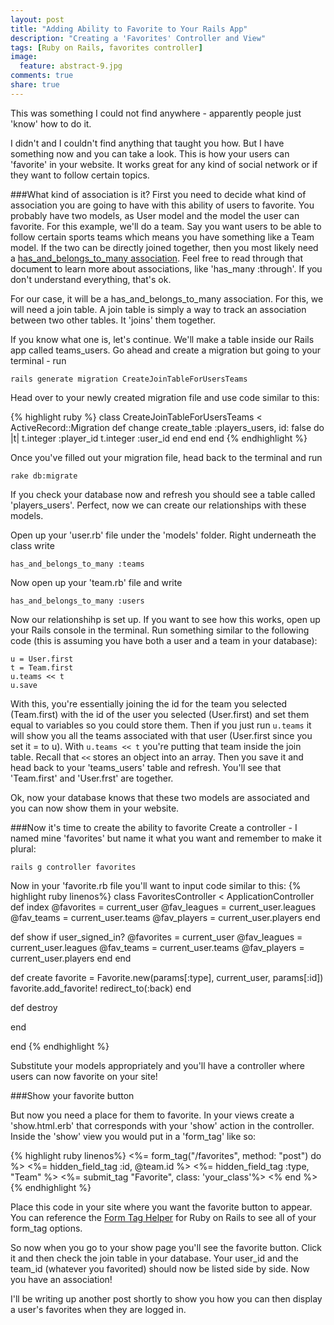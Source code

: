 ```yaml
---
layout: post
title: "Adding Ability to Favorite to Your Rails App"
description: "Creating a 'Favorites' Controller and View"
tags: [Ruby on Rails, favorites controller]
image:
  feature: abstract-9.jpg
comments: true
share: true
---
```


This was something I could not find anywhere - apparently people just 'know' how to do it. 

I didn't and I couldn't find anything that taught you how. But I have something now and you can take a look. This is how your users can 'favorite' in your website. It works great for any kind of social network or if they want to follow certain topics.

###What kind of association is it?
First you need to decide what kind of association you are going to have with this ability of users to favorite. You probably have two models, as User model and the model the user can favorite. For this example, we'll do a team. Say you want users to be able to follow certain sports teams which means you have something like a Team model. If the two can be directly joined together, then you most likely need a [has_and_belongs_to_many association](http://guides.rubyonrails.org/association_basics.html#the-has-and-belongs-to-many-association). Feel free to read through that document to learn more about associations, like 'has_many :through'. If you don't understand everything, that's ok.

For our case, it will be a has_and_belongs_to_many association. For this, we will need a join table. A join table is simply a way to track an association between two other tables. It 'joins' them together. 

If you know what one is, let's continue. We'll make a table inside our Rails app called teams_users. Go ahead and create a migration but going to your terminal - run 
	
	
	rails generate migration CreateJoinTableForUsersTeams

Head over to your newly created migration file and use code similar to this:

{% highlight ruby %}
class CreateJoinTableForUsersTeams < ActiveRecord::Migration
  def change
    create_table :players_users, id: false do |t|
      t.integer :player_id
      t.integer :user_id
      end
    end
  end
{% endhighlight %}

Once you've filled out your migration file, head back to the terminal and run

	rake db:migrate

If you check your database now and refresh you should see a table called 'players_users'. Perfect, now we can create our relationships with these models.

Open up your 'user.rb' file under the 'models' folder. Right underneath the class write 	

	has_and_belongs_to_many :teams	

Now open up your 'team.rb' file and write

	has_and_belongs_to_many :users

Now our relationshihp is set up. If you want to see how this works, open up your Rails console in the terminal. Run something similar to the following code (this is assuming you have both a user and a team in your database):
	
	u = User.first
	t = Team.first
	u.teams << t
	u.save
	
With this, you're essentially joining the id for the team you selected (Team.first) with the id of the user you selected (User.first) and set them equal to variables so you could store them. Then if you just run `u.teams` it will show you all the teams associated with that user (User.first since you set it = to u). With `u.teams << t` you're putting that team inside the join table. Recall that `<<` stores an object into an array. Then you save it and head back to your 'teams_users' table and refresh. You'll see that 'Team.first' and 'User.frst' are together. 

Ok, now your database knows that these two models are associated and you can now show them in your website.

###Now it's time to create the ability to favorite
Create a controller - I named mine 'favorites' but name it what you want and remember to make it plural:

	rails g controller favorites

Now in your 'favorite.rb file you'll want to input code similar to this:
{% highlight ruby linenos%}
class FavoritesController < ApplicationController
  def index
    @favorites = current_user
    @fav_leagues = current_user.leagues
    @fav_teams = current_user.teams
    @fav_players = current_user.players
  end
  
  def show
    if user_signed_in?
      @favorites = current_user
      @fav_leagues = current_user.leagues
      @fav_teams = current_user.teams
      @fav_players = current_user.players
    end
  end

  def create
    favorite = Favorite.new(params[:type], current_user,    params[:id])
    favorite.add_favorite!
    redirect_to(:back)
  end

  def destroy
    
  end

end
{% endhighlight %}

Substitute your models appropriately and you'll have a controller where users can now favorite on your site!

###Show your favorite button

But now you need a place for them to favorite. In your views create a 'show.html.erb' that corresponds with your 'show' action in the controller. Inside the 'show' view you would put in a 'form_tag' like so:

{% highlight ruby linenos%}
<%= form_tag("/favorites", method: "post") do %>
    <%= hidden_field_tag :id, @team.id %>
    <%= hidden_field_tag :type, "Team" %>
    <%= submit_tag "Favorite", class: 'your_class'%>
<% end %>
{% endhighlight %}
  
Place this code in your site where you want the favorite button to appear. You can reference the [Form Tag Helper](http://api.rubyonrails.org/classes/ActionView/Helpers/FormTagHelper.html#method-i-submit_tag) for Ruby on Rails to see all of your form_tag options.

So now when you go to your show page you'll see the favorite button. Click it and then check the join table in your database. Your user_id and the team_id (whatever you favorited) should now be listed side by side. Now you have an association! 

I'll be writing up another post shortly to show you how you can then display a user's favorites when they are logged in.